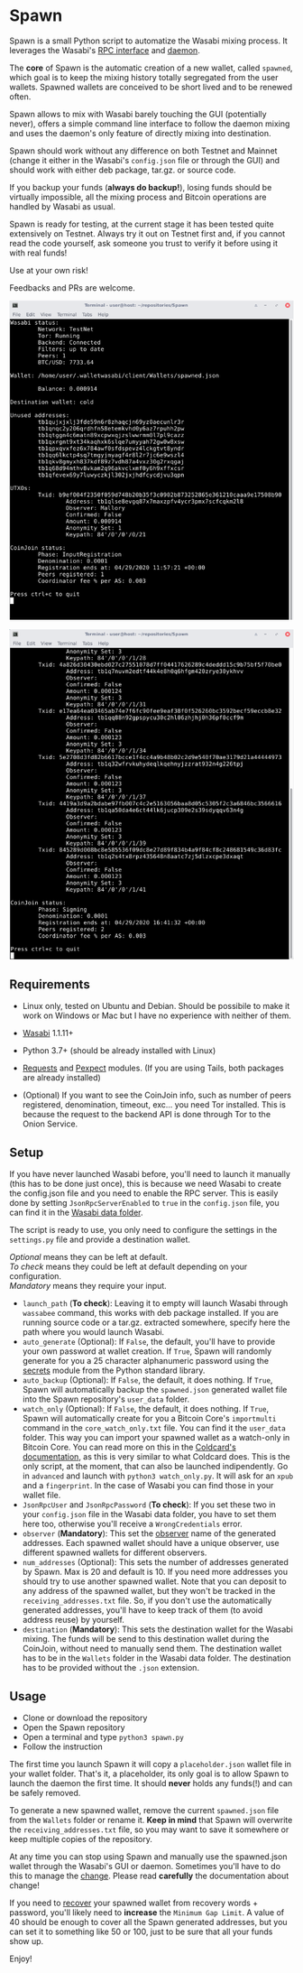 # Spawn

Spawn is a small Python script to automatize the Wasabi mixing process.
It leverages the Wasabi's [RPC interface](https://docs.wasabiwallet.io/using-wasabi/RPC.html#wasabi-remote-procedure-call-interface) and [daemon](https://docs.wasabiwallet.io/using-wasabi/Daemon.html#headless-wasabi-daemon).

The **core** of Spawn is the automatic creation of a new wallet, called `spawned`, which goal
is to keep the mixing history totally segregated from the user wallets.
Spawned wallets are conceived to be short lived and to be renewed often.

Spawn allows to mix with Wasabi barely touching the GUI (potentially never),
offers a simple command line interface to follow the daemon mixing and
uses the daemon's only feature of directly mixing into destination.

Spawn should work without any difference on both Testnet and Mainnet (change it
either in the Wasabi's `config.json` file or through the GUI)
and should work with either deb package, tar.gz. or source code.

If you backup your funds (**always do backup!**), losing funds should be virtually impossible,
all the mixing process and Bitcoin operations are handled by Wasabi as usual.

Spawn is ready for testing, at the current stage it has been tested quite
extensively on Testnet.
Always try it out on Testnet first and, if you cannot read the code yourself,
ask someone you trust to verify it before using it with real funds!

Use at your own risk!

Feedbacks and PRs are welcome.

![spawn](images/spawn.png)

![spawn_mixing](images/spawn_mixing.png)

## Requirements

* Linux only, tested on Ubuntu and Debian.
Should be possibile to make it work on Windows or Mac but I have no
experience with neither of them.

* [Wasabi](https://wasabiwallet.io/) 1.1.11+

* Python 3.7+ (should be already installed with Linux)

* [Requests](https://requests.readthedocs.io/en/master/) and [Pexpect](https://pexpect.readthedocs.io/en/stable/)
modules. (If you are using Tails, both packages
are already installed)

* (Optional) If you want to see the CoinJoin info, such as number of peers registered,
denomination, timeout, exc... you need Tor installed. This is because the
request to the backend API is done through Tor to the Onion Service.

## Setup

If you have never launched Wasabi before, you'll need to launch it manually (this has to be done just once),
this is because we need Wasabi to create the config.json file and you need to
enable the RPC server. This is easily done by setting `JsonRpcServerEnabled` to `true`
in the `config.json` file, you can find it in the [Wasabi data folder](https://docs.wasabiwallet.io/FAQ/FAQ-UseWasabi.html#where-can-i-find-the-wasabi-data-folder).

The script is ready to use, you only need to configure the settings in
the `settings.py` file and provide a destination wallet.

*Optional* means they can be left at default.  
*To check* means they could be left at default depending on your configuration.  
*Mandatory* means they require your input.

* `launch_path` (**To check**): Leaving it to empty will launch Wasabi through `wassabee` command,
this works with deb package installed. If you are running source code or a
tar.gz. extracted somewhere, specify here the path where you would launch Wasabi.
* `auto_generate` (Optional): If `False`, the default, you'll have to provide your own
password at wallet creation. If `True`, Spawn will randomly generate for you a
25 character alphanumeric password using the [secrets](https://docs.python.org/3/library/secrets.html)
module from the Python standard library.
* `auto_backup` (Optional): If `False`, the default, it does nothing. If `True`, Spawn
will automatically backup the `spawned.json` generated wallet file into the
Spawn repository's `user_data` folder.
* `watch_only` (Optional): If `False`, the default, it does nothing. If `True`,
Spawn will automatically create for you a Bitcoin Core's `importmulti` command
in the `core_watch_only.txt` file. You can find it the `user_data` folder.
This way you can import your spawned wallet as a watch-only in Bitcoin Core.
You can read more on this in the [Coldcard's documentation](https://github.com/Coldcard/firmware/blob/master/docs/bitcoin-core-usage.md),
as this is very similar to what Coldcard does.
This is the only script, at the moment, that can also be launched indipendently.
Go in `advanced` and launch with `python3 watch_only.py`. It will ask
for an `xpub` and a `fingerprint`. In the case of Wasabi you can find those
in your wallet file.
* `JsonRpcUser` and `JsonRpcPassword` (**To check**): If you set these two in your `config.json`
file in the Wasabi data folder, you have to set them here too, otherwise you'll
receive a `WrongCredentials` error.
* `observer` (**Mandatory**): This set the [observer](https://docs.wasabiwallet.io/using-wasabi/Receive.html#observers)
name of the generated addresses.
Each spawned wallet should have a unique observer, use different spawned wallets
for different observers.
* `num_addresses` (Optional): This sets the number of addresses generated by Spawn.
Max is 20 and default is 10. If you need more addresses you should try to use another spawned wallet.
Note that you can deposit to any address of the spawned wallet, but they
won't be tracked in the `receiving_addresses.txt` file.
So, if you don't use the automatically generated addresses, you'll have
to keep track of them (to avoid address reuse) by yourself.
* `destination` (**Mandatory**): This sets the destination wallet for the Wasabi mixing.
The funds will be send to this destination wallet during the CoinJoin, without need
to manually send them. The destination wallet has to be in the `Wallets` folder in the
Wasabi data folder. The destination has to be provided without the `.json` extension.

## Usage

* Clone or download the repository
* Open the Spawn repository
* Open a terminal and type `python3 spawn.py`
* Follow the instruction

The first time you launch Spawn it will copy a `placeholder.json` wallet file
in your wallet folder. That's it, a placeholder, its only goal is to allow
Spawn to launch the daemon the first time. It should **never** holds any funds(!) and
can be safely removed.

To generate a new spawned wallet, remove the current `spawned.json` file
from the `Wallets` folder or rename it. **Keep in mind** that Spawn will overwrite
the `receiving_addresses.txt` file, so you may want to save it somewhere or
keep multiple copies of the repository.

At any time you can stop using Spawn and manually use the spawned.json wallet
through the Wasabi's GUI or daemon.
Sometimes you'll have to do this to manage the [change](https://docs.wasabiwallet.io/using-wasabi/ChangeCoins.html#change-coins).
Please read **carefully** the documentation about change!

If you need to [recover](https://docs.wasabiwallet.io/using-wasabi/WalletRecovery.html#recover-a-wallet)
your spawned wallet from recovery words + password,
you'll likely need to **increase** the `Minimum Gap Limit`.
A value of 40 should be enough to cover all the Spawn generated addresses,
but you can set it to something like 50 or 100, just to be sure that all your funds show up.

Enjoy!
